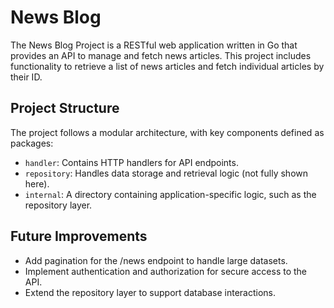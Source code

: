 # News Blog

The News Blog Project is a RESTful web application written in Go 
that provides an API to manage and fetch news articles. 
This project includes functionality to retrieve a list of news articles 
and fetch individual articles by their ID.


## Project Structure
The project follows a modular architecture, with key components defined as packages:

- `handler`: Contains HTTP handlers for API endpoints.
- `repository`: Handles data storage and retrieval logic (not fully shown here).
- `internal`: A directory containing application-specific logic, such as the repository layer.

## Future Improvements
- Add pagination for the /news endpoint to handle large datasets.
- Implement authentication and authorization for secure access to the API.
- Extend the repository layer to support database interactions.